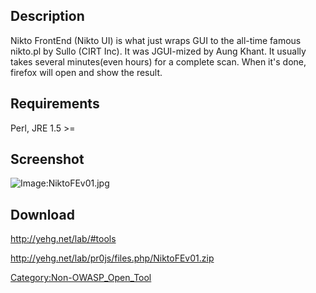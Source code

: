 ## Description

Nikto FrontEnd (Nikto UI) is what just wraps GUI to the all-time famous
nikto.pl by Sullo (CIRT Inc). It was JGUI-mized by Aung Khant. It
usually takes several minutes(even hours) for a complete scan. When it's
done, firefox will open and show the result.

## Requirements

Perl, JRE 1.5 \>=

## Screenshot

![Image:NiktoFEv01.jpg](NiktoFEv01.jpg "Image:NiktoFEv01.jpg")

## Download

<http://yehg.net/lab/#tools>

<http://yehg.net/lab/pr0js/files.php/NiktoFEv01.zip>

[Category:Non-OWASP_Open_Tool](Category:Non-OWASP_Open_Tool "wikilink")